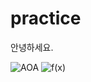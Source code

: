 # practice

안녕하세요.

![AOA](https://i.ytimg.com/vi/xdSefZHMla8/maxresdefault.jpg)
![f(x)](https://encrypted-tbn0.gstatic.com/images?q=tbn:ANd9GcRKeXJIi8DJrKKtmw8NVolnx3ig9DGELxAM1f1-Gx-KdwRzsxFUIg)
